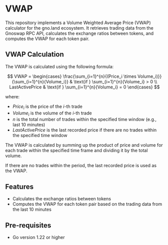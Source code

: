 # VWAP

This repository implements a Volume Weighted Average Price (VWAP) calculator for the gno.land ecosystem. It retrieves trading data from the Gnoswap RPC API, calculates the exchange ratios between tokens, and computes the VWAP for each token pair.

## VWAP Calculation

The VWAP is calculated using the following formula:

$$
VWAP =
\begin{cases}
\frac{\sum_{i=1}^{n}{(Price_i \times Volume_i)}}{\sum_{i=1}^{n}{Volume_i}} & \text{if } \sum_{i=1}^{n}{Volume_i} > 0 \\
LastActivePrice & \text{if } \sum_{i=1}^{n}{Volume_i} = 0
\end{cases}
$$

where:

- $Price_i$ is the price of the $i$-th trade
- $Volume_i$ is the volume of the $i$-th trade
- $n$ is the total number of trades within the specified time window (e.g., last 10 minutes)
- $LastActivePrice$ is the last recorded price if there are no trades within the specified time window

The VWAP is calculated by summing up the product of price and volume for each trade within the specified time frame and dividing it by the total volume.

If there are no trades within the period, the last recorded price is used as the VWAP.

## Features

- Calculates the exchange ratios between tokens
- Computes the VWAP for each token pair based on the trading data from the last 10 minutes

## Pre-requisites

- Go version 1.22 or higher
